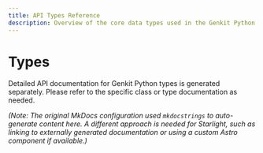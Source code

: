 ```yaml
---
title: API Types Reference
description: Overview of the core data types used in the Genkit Python API.
---
```


# Types

Detailed API documentation for Genkit Python types is generated separately. Please refer to the specific class or type documentation as needed.

*(Note: The original MkDocs configuration used `mkdocstrings` to auto-generate content here. A different approach is needed for Starlight, such as linking to externally generated documentation or using a custom Astro component if available.)*
